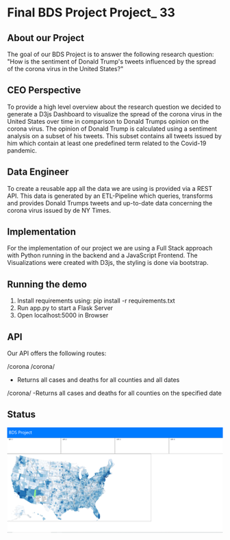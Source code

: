 # Final BDS Project Project_ 33

## About our Project
The goal of our BDS Project is to answer the following research question:
"How is the sentiment of Donald Trump's tweets influenced by the spread of the corona virus in the United States?"

## CEO Perspective
To provide a high level overview about the research question we decided to generate a D3js Dashboard
to visualize the spread of the corona virus in the United States over time in comparison
to Donald Trumps opinion on the corona virus. The opinion of Donald Trump is calculated using a
sentiment analysis on a subset of his tweets. This subset contains all tweets issued by him which
contain at least one predefined term related to the Covid-19 pandemic.

## Data Engineer 
To create a reusable app all the data we are using is provided via a REST API. 
This data is generated by an ETL-Pipeline which queries, transforms and provides Donald Trumps tweets and up-to-date
data concerning the corona virus issued by de NY Times.

## Implementation
For the implementation of our project we are using a Full Stack approach with Python running in the backend
and a JavaScript Frontend. The Visualizations were created with D3js, the styling is done via bootstrap.

## Running the demo
1. Install requirements using: pip install -r requirements.txt
2. Run app.py to start a Flask Server
3. Open localhost:5000 in Browser

## API
Our API offers the following routes:

/corona
/corona/
- Returns all cases and deaths for all counties and all dates

/corona/<date>
-Returns all cases and deaths for all counties on the specified date

## Status
![D3](/img/status_1805.png)